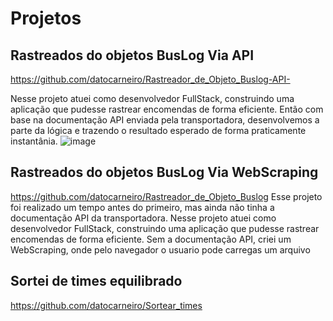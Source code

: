 # Projetos

## Rastreados do objetos BusLog Via API
https://github.com/datocarneiro/Rastreador_de_Objeto_Buslog-API-

Nesse projeto atuei como desenvolvedor FullStack, construindo uma aplicação que pudesse rastrear encomendas de forma eficiente.
Então com base na documentação API enviada pela transportadora, desenvolvemos a parte da lógica e trazendo o resultado esperado de forma praticamente instantânia.
![image](https://github.com/datocarneiro/Projetos/assets/132966071/74c1b2a7-bfc7-4472-930d-b15ac4d2cf21)



## Rastreados do objetos BusLog Via WebScraping
https://github.com/datocarneiro/Rastreador_de_Objeto_Buslog
Esse projeto foi realizado um tempo antes do primeiro, mas ainda não tinha a documentação API da transportadora. 
Nesse projeto atuei como desenvolvedor FullStack, construindo uma aplicação que pudesse rastrear encomendas de forma eficiente.
Sem a documentação API, criei um WebScraping, onde pelo navegador o usuario pode carregas um arquivo 

## Sortei de times equilibrado
https://github.com/datocarneiro/Sortear_times
